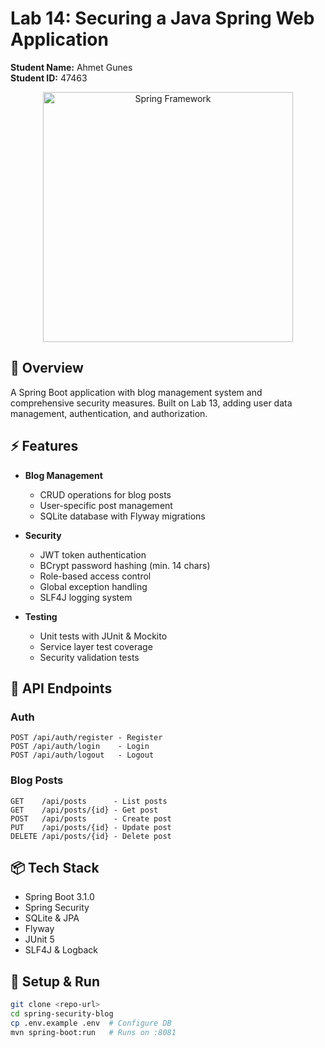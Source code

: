 # Lab 14: Securing a Java Spring Web Application

**Student Name:** Ahmet Gunes  
**Student ID:** 47463

<div align="center">
  <p align="center">
    <img width="400" src="https://github.com/spring-projects/spring-framework/raw/main/src/docs/spring-framework.png" alt="Spring Framework">
  </p>
</div>

## 🎯 Overview
A Spring Boot application with blog management system and comprehensive security measures. Built on Lab 13, adding user data management, authentication, and authorization.

## ⚡ Features
- **Blog Management**
  - CRUD operations for blog posts
  - User-specific post management
  - SQLite database with Flyway migrations

- **Security**
  - JWT token authentication
  - BCrypt password hashing (min. 14 chars)
  - Role-based access control
  - Global exception handling
  - SLF4J logging system

- **Testing**
  - Unit tests with JUnit & Mockito
  - Service layer test coverage
  - Security validation tests

## 🚀 API Endpoints

### Auth
```
POST /api/auth/register - Register
POST /api/auth/login    - Login
POST /api/auth/logout   - Logout
```

### Blog Posts
```
GET    /api/posts      - List posts
GET    /api/posts/{id} - Get post
POST   /api/posts      - Create post
PUT    /api/posts/{id} - Update post
DELETE /api/posts/{id} - Delete post
```

## 📦 Tech Stack
- Spring Boot 3.1.0
- Spring Security
- SQLite & JPA
- Flyway
- JUnit 5
- SLF4J & Logback

## 🔧 Setup & Run
```bash
git clone <repo-url>
cd spring-security-blog
cp .env.example .env  # Configure DB
mvn spring-boot:run   # Runs on :8081
